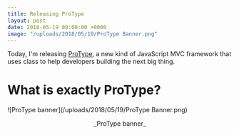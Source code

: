 ```yaml
---
title: Releasing ProType
layout: post
date: 2018-05-19 00:00:00 +0000
image: "/uploads/2018/05/19/ProType Banner.png"
---
```

Today, I'm releasing [ProType](https://protype.js.org), a new kind of JavaScript MVC framework that uses class to help developers building the next big thing.

# What is exactly ProType?

![ProType banner](/uploads/2018/05/19/ProType Banner.png)

<div align="center">_ProType banner_</div>